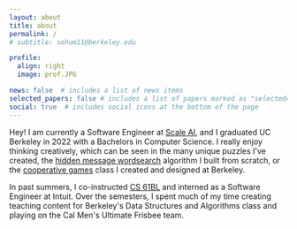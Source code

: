 ```yaml
---
layout: about
title: about
permalink: /
# subtitle: sohum11@berkeley.edu

profile:
  align: right
  image: prof.JPG

news: false  # includes a list of news items
selected_papers: false # includes a list of papers marked as "selected={true}"
social: true  # includes social icons at the bottom of the page
---
```


Hey! I am currently a Software Engineer at [Scale AI](https://scale.com), and I graduated UC Berkeley in 2022 with a Bachelors in Computer Science. I really enjoy thinking creatively, which can be seen in the many unique puzzles I've created, the [hidden message wordsearch](sohumwordsearch.herokuapp.com) algorithm I built from scratch, or the [cooperative games](coopgames.github.io) class I created and designed at Berkeley.

In past summers, I co-instructed [CS 61BL](https://cs61bl.org/su21/staff) and interned as a Software Engineer at Intuit. Over the semesters, I spent much of my time creating teaching content for Berkeley's Data Structures and Algorithms class and playing on the Cal Men's Ultimate Frisbee team.
